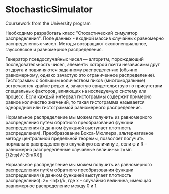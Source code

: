 # StochasticSimulator
Coursework from the University program

Необходимо разработать класс "Стохастический симулятор распределения". Поле данных - входной массив случайных равномерно распределенных чисел.
Методы возвращают экспоненциальное, гауссовское и равномерное распределения.

Генератор псевдослучайных чисел — алгоритм, порождающий последовательность чисел, элементы которой почти независимы друг от друга и подчиняются
заданному распределению (обычно равномерному, однако зачастую это ограниченное распределение).
Гистограммы с большим количеством пиков (многомодальные) встречаются крайне редко и, зачастую свидетельствуют о присутствии специальных факторов,
влияющих на исследуемую систему или процесс. Если каждый интервал гистограммы содержит примерно равное количество значений, то такая гистограмма
называется однородной или гистограммой равномерного распределения.

Нормальное распределение мы можем получить из равномерного распределения путём обратного преобразования функции распределения (в данном функцией
выступает плотность распределения). Преобразование Бокса-Мюллера, альтернативное методу центральной предельной теоремы, позволяет получить нормально
распределенную случайную величину z, если φ и R – равномерно распределённые случайные величины:
z=sin⁡〖(2πφ)√(-2ln⁡(R))〗

Нормальное распределение мы можем получить из равномерного распределения путём обратного преобразования функции распределения (в данном функцией
выступает плотность распределения):
z= -ln⁡(x)/λ,
где x – случайная величина, имеющая равномерное распределение между 0 и 1.
